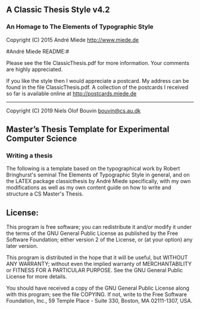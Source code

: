 ## A Classic Thesis Style v4.2 ##
### An Homage to The Elements of Typographic Style ###
Copyright (C) 2015 André Miede http://www.miede.de

#André Miede README:#

Please see the file ClassicThesis.pdf for more information.
Your comments are highly appreciated.

If you like the style then I would appreciate a postcard. My address 
can be found in the file ClassicThesis.pdf. A collection of the 
postcards I received so far is available online at 
http://postcards.miede.de

---------------------------------------------------------------------
Copyright (C) 2019 Niels Olof Bouvin bouvin@cs.au.dk

## Master’s Thesis Template for Experimental Computer Science ##

### Writing a thesis ###

The following is a template based on the typographical work by Robert Bringhurst's seminal The Elements of Typographic Style in general, and on the LATEX package classicthesis by André Miede specifically, with my own modifications as well as my own content guide on how to write and structure a CS Master's Thesis.




## License: ##
This program is free software; you can redistribute it and/or modify
it under the terms of the GNU General Public License as published by
the Free Software Foundation; either version 2 of the License, or
(at your option) any later version.

This program is distributed in the hope that it will be useful,
but WITHOUT ANY WARRANTY; without even the implied warranty of
MERCHANTABILITY or FITNESS FOR A PARTICULAR PURPOSE.  See the
GNU General Public License for more details.

You should have received a copy of the GNU General Public License
along with this program; see the file COPYING.  If not, write to
the Free Software Foundation, Inc., 59 Temple Place - Suite 330,
Boston, MA 02111-1307, USA.


